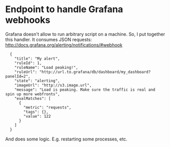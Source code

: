 # Endpoint to handle Grafana webhooks
Grafana doesn't allow to run arbitrary script on a machine. So, I put together this handler. It consumes JSON requests:
http://docs.grafana.org/alerting/notifications/#webhook

```
  {
    "title": "My alert",
    "ruleId": 1,
    "ruleName": "Load peaking!",
    "ruleUrl": "http://url.to.grafana/db/dashboard/my_dashboard?panelId=2",
    "state": "alerting",
    "imageUrl": "http://s3.image.url",
    "message": "Load is peaking. Make sure the traffic is real and spin up more webfronts",
    "evalMatches": [
      {
        "metric": "requests",
        "tags": {},
        "value": 122
      }
    ]
  }
```

And does some logic. E.g. restarting some processes, etc.